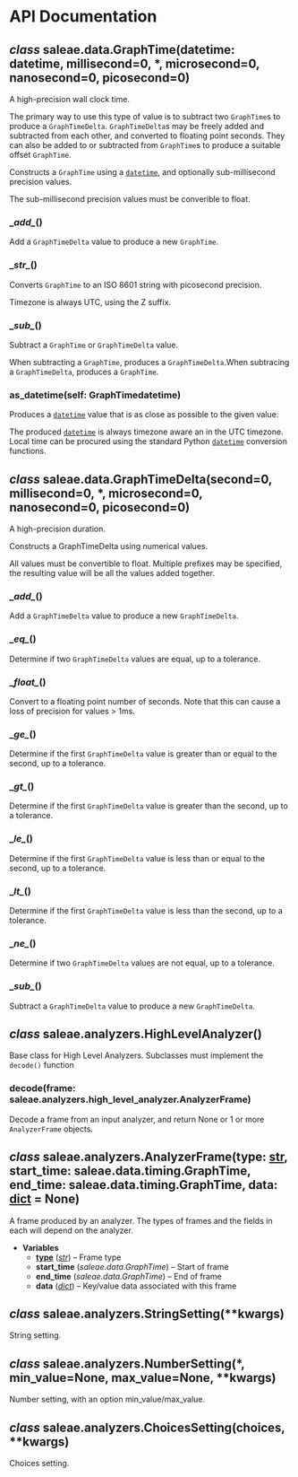 # API Documentation

## _class_ saleae.data.GraphTime\(datetime: datetime, millisecond=0, \*, microsecond=0, nanosecond=0, picosecond=0\)

A high-precision wall clock time.

The primary way to use this type of value is to subtract two `GraphTime`s to produce a `GraphTimeDelta`. `GraphTimeDelta`s may be freely added and subtracted from each other, and converted to floating point seconds. They can also be added to or subtracted from `GraphTime`s to produce a suitable offset `GraphTime`.

Constructs a `GraphTime` using a [`datetime`](https://docs.python.org/3/library/datetime.html#datetime.datetime), and optionally sub-millisecond precision values.

The sub-millisecond precision values must be converible to float.

### \__add\__\(\)

Add a `GraphTimeDelta` value to produce a new `GraphTime`.

### \__str\__\(\)

Converts `GraphTime` to an ISO 8601 string with picosecond precision.

Timezone is always UTC, using the Z suffix.

### \__sub\__\(\)

Subtract a `GraphTime` or `GraphTimeDelta` value.

When subtracting a `GraphTime`, produces a `GraphTimeDelta`.When subtracing a `GraphTimeDelta`, produces a `GraphTime`.

### as\_datetime\(self: GraphTimedatetime\)

Produces a [`datetime`](https://docs.python.org/3/library/datetime.html#datetime.datetime) value that is as close as possible to the given value.

The produced [`datetime`](https://docs.python.org/3/library/datetime.html#datetime.datetime) is always timezone aware an in the UTC timezone. Local time can be procured using the standard Python [`datetime`](https://docs.python.org/3/library/datetime.html#datetime.datetime) conversion functions.

## _class_ saleae.data.GraphTimeDelta\(second=0, millisecond=0, \*, microsecond=0, nanosecond=0, picosecond=0\)

A high-precision duration.

Constructs a GraphTimeDelta using numerical values.

All values must be convertible to float. Multiple prefixes may be specified, the resulting value will be all the values added together.

### \__add\__\(\)

Add a `GraphTimeDelta` value to produce a new `GraphTimeDelta`.

### \__eq\__\(\)

Determine if two `GraphTimeDelta` values are equal, up to a tolerance.

### \__float\__\(\)

Convert to a floating point number of seconds. Note that this can cause a loss of precision for values &gt; 1ms.

### \__ge\__\(\)

Determine if the first `GraphTimeDelta` value is greater than or equal to the second, up to a tolerance.

### \__gt\__\(\)

Determine if the first `GraphTimeDelta` value is greater than the second, up to a tolerance.

### \__le\__\(\)

Determine if the first `GraphTimeDelta` value is less than or equal to the second, up to a tolerance.

### \__lt\__\(\)

Determine if the first `GraphTimeDelta` value is less than the second, up to a tolerance.

### \__ne\__\(\)

Determine if two `GraphTimeDelta` values are not equal, up to a tolerance.

### \__sub\__\(\)

Subtract a `GraphTimeDelta` value to produce a new `GraphTimeDelta`.

## _class_ saleae.analyzers.HighLevelAnalyzer\(\)

Base class for High Level Analyzers. Subclasses must implement the `decode()` function

### decode\(frame: saleae.analyzers.high\_level\_analyzer.AnalyzerFrame\)

Decode a frame from an input analyzer, and return None or 1 or more `AnalyzerFrame` objects.

## _class_ saleae.analyzers.AnalyzerFrame\(type: [str](https://docs.python.org/3/library/stdtypes.html#str), start\_time: saleae.data.timing.GraphTime, end\_time: saleae.data.timing.GraphTime, data: [dict](https://docs.python.org/3/library/stdtypes.html#dict) = None\)

A frame produced by an analyzer. The types of frames and the fields in each will depend on the analyzer.

* **Variables**
  * [**type**](https://docs.python.org/3/library/functions.html#type) \([_str_](https://docs.python.org/3/library/stdtypes.html#str)\) – Frame type
  * **start\_time** \(_saleae.data.GraphTime_\) – Start of frame
  * **end\_time** \(_saleae.data.GraphTime_\) – End of frame
  * **data** \([_dict_](https://docs.python.org/3/library/stdtypes.html#dict)\) – Key/value data associated with this frame

## _class_ saleae.analyzers.StringSetting\(\*\*kwargs\)

String setting.

## _class_ saleae.analyzers.NumberSetting\(\*, min\_value=None, max\_value=None, \*\*kwargs\)

Number setting, with an option min\_value/max\_value.

## _class_ saleae.analyzers.ChoicesSetting\(choices, \*\*kwargs\)

Choices setting.

